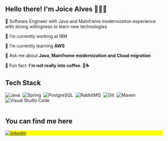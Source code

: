 
<!--img align="right" height="590em" src="https://raw.githubusercontent.com/gist/maykbrito/618ef18e3bbb7cdfd200f3a4fc1aabc6/raw/201d47c76006c99fe0dc55ea92e76bdca5537f08/githubcard.svg"/-->
<h2 align="left">Hello there! I'm Joice Alves 👩🏾‍💻​</h2>
<!--p align="left"> <img src="https://komarev.com/ghpvc/?username=joice-alves&color=yellow" alt="Profile views" /> </p-->

🔹​ Software Engineer with Java and Mainframe modernization experience with strong willingness to learn new technologies

🔹​ I’m currently working at IBM

🔹​ I’m currently learning **AWS**

🔹​ Ask me about **Java, Mainframe modernization and Cloud migration**

🔹​ Fun fact: **I'm not really into coffee. ​🚫☕**
<br>

<h2 align="left">Tech Stack​</h2>

![Java](https://img.shields.io/badge/Java-05122A?style=flat&logo=kofi&logoColor=white)&nbsp;
![Spring](https://img.shields.io/badge/Spring-05122A?style=flat&logo=spring&logoColor=white)&nbsp;
![PostgreSQL](https://img.shields.io/badge/PostgreSQL-05122A?style=flat&logo=postgresql&logoColor=white)&nbsp;
![RabbitMQ](https://img.shields.io/badge/-rabbitmq-05122A?style=flat&logo=rabbitmq&logoColor=white)&nbsp;
![Git](https://img.shields.io/badge/-Git-05122A?style=flat&logo=git)&nbsp;
![Maven](https://img.shields.io/badge/-Maven-05122A?style=flat&logo=apachemaven)&nbsp;
![Visual Studio Code](https://img.shields.io/badge/-Visual%20Studio%20Code-05122A?style=flat&logo=visual-studio-code&logoColor=007ACC)&nbsp;
<br><br>

<h2 align="left">You can find me here​</h2>

<p align="left" style="background:yellow">
<a href="https://linkedin.com/in/mjoicealves" target="_blank">
  <img align="center" src="https://img.shields.io/badge/-LinkedIn-blue?style=flat" alt="linkedin"/>
</a>
</p>

<!--## 🔷​ &nbsp;GitHub Analytics

<p align="left">
<img width="530em" src="https://github-readme-stats.vercel.app/api?username=joice-alves&show_icons=true&theme=vision-friendly-dark" alt="maykbrito's stats"/>
<img width="530em" src="https://github-readme-stats.vercel.app/api/top-langs/?username=joice-alves&layout=compact&theme=vision-friendly-dark" alt="maykbrito's most languages"/>
</p> 
